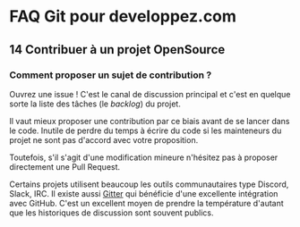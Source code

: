 # FAQ Git pour developpez.com

## 14 Contribuer à un projet OpenSource

### Comment proposer un sujet de contribution ?

Ouvrez une issue ! C'est le canal de discussion principal et c'est en quelque sorte la liste des tâches (le *backlog*) du projet.

Il vaut mieux proposer une contribution par ce biais avant de se lancer dans le code.
Inutile de perdre du temps à écrire du code si les mainteneurs du projet ne sont pas d'accord avec votre proposition.

Toutefois, s'il s'agit d'une modification mineure n'hésitez pas à proposer directement une Pull Request.

Certains projets utilisent beaucoup les outils communautaires type Discord, Slack, IRC. Il existe aussi [Gitter](https://gitter.im/) qui bénéficie d'une excellente intégration avec GitHub.
C'est un excellent moyen de prendre la température d'autant que les historiques de discussion sont souvent publics.
